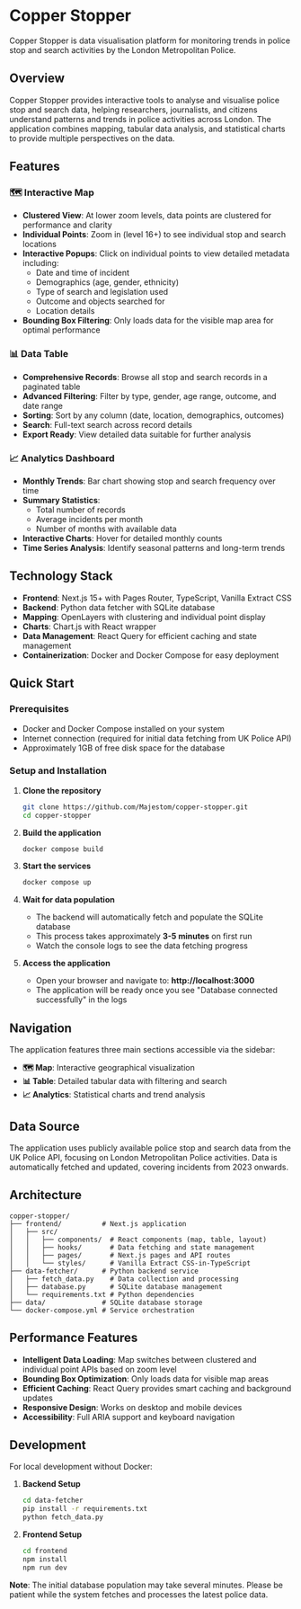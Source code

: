 # Copper Stopper

Copper Stopper is data visualisation platform for monitoring trends in police stop and search activities by the London Metropolitan Police.

## Overview

Copper Stopper provides interactive tools to analyse and visualise police stop and search data, helping researchers, journalists, and citizens understand patterns and trends in police activities across London. The application combines mapping, tabular data analysis, and statistical charts to provide multiple perspectives on the data.

## Features

### 🗺️ Interactive Map

- **Clustered View**: At lower zoom levels, data points are clustered for performance and clarity
- **Individual Points**: Zoom in (level 16+) to see individual stop and search locations
- **Interactive Popups**: Click on individual points to view detailed metadata including:
  - Date and time of incident
  - Demographics (age, gender, ethnicity)
  - Type of search and legislation used
  - Outcome and objects searched for
  - Location details
- **Bounding Box Filtering**: Only loads data for the visible map area for optimal performance

### 📊 Data Table

- **Comprehensive Records**: Browse all stop and search records in a paginated table
- **Advanced Filtering**: Filter by type, gender, age range, outcome, and date range
- **Sorting**: Sort by any column (date, location, demographics, outcomes)
- **Search**: Full-text search across record details
- **Export Ready**: View detailed data suitable for further analysis

### 📈 Analytics Dashboard

- **Monthly Trends**: Bar chart showing stop and search frequency over time
- **Summary Statistics**:
  - Total number of records
  - Average incidents per month
  - Number of months with available data
- **Interactive Charts**: Hover for detailed monthly counts
- **Time Series Analysis**: Identify seasonal patterns and long-term trends

## Technology Stack

- **Frontend**: Next.js 15+ with Pages Router, TypeScript, Vanilla Extract CSS
- **Backend**: Python data fetcher with SQLite database
- **Mapping**: OpenLayers with clustering and individual point display
- **Charts**: Chart.js with React wrapper
- **Data Management**: React Query for efficient caching and state management
- **Containerization**: Docker and Docker Compose for easy deployment

## Quick Start

### Prerequisites

- Docker and Docker Compose installed on your system
- Internet connection (required for initial data fetching from UK Police API)
- Approximately 1GB of free disk space for the database

### Setup and Installation

1. **Clone the repository**

   ```bash
   git clone https://github.com/Majestom/copper-stopper.git
   cd copper-stopper
   ```

2. **Build the application**

   ```bash
   docker compose build
   ```

3. **Start the services**

   ```bash
   docker compose up
   ```

4. **Wait for data population**

   - The backend will automatically fetch and populate the SQLite database
   - This process takes approximately **3-5 minutes** on first run
   - Watch the console logs to see the data fetching progress

5. **Access the application**
   - Open your browser and navigate to: **http://localhost:3000**
   - The application will be ready once you see "Database connected successfully" in the logs

## Navigation

The application features three main sections accessible via the sidebar:

- **🗺️ Map**: Interactive geographical visualization
- **📊 Table**: Detailed tabular data with filtering and search
- **📈 Analytics**: Statistical charts and trend analysis

## Data Source

The application uses publicly available police stop and search data from the UK Police API, focusing on London Metropolitan Police activities. Data is automatically fetched and updated, covering incidents from 2023 onwards.

## Architecture

```
copper-stopper/
├── frontend/          # Next.js application
│   ├── src/
│   │   ├── components/  # React components (map, table, layout)
│   │   ├── hooks/       # Data fetching and state management
│   │   ├── pages/       # Next.js pages and API routes
│   │   └── styles/      # Vanilla Extract CSS-in-TypeScript
├── data-fetcher/      # Python backend service
│   ├── fetch_data.py    # Data collection and processing
│   ├── database.py      # SQLite database management
│   └── requirements.txt # Python dependencies
├── data/              # SQLite database storage
└── docker-compose.yml # Service orchestration
```

## Performance Features

- **Intelligent Data Loading**: Map switches between clustered and individual point APIs based on zoom level
- **Bounding Box Optimization**: Only loads data for visible map areas
- **Efficient Caching**: React Query provides smart caching and background updates
- **Responsive Design**: Works on desktop and mobile devices
- **Accessibility**: Full ARIA support and keyboard navigation

## Development

For local development without Docker:

1. **Backend Setup**

   ```bash
   cd data-fetcher
   pip install -r requirements.txt
   python fetch_data.py
   ```

2. **Frontend Setup**
   ```bash
   cd frontend
   npm install
   npm run dev
   ```

**Note**: The initial database population may take several minutes. Please be patient while the system fetches and processes the latest police data.
